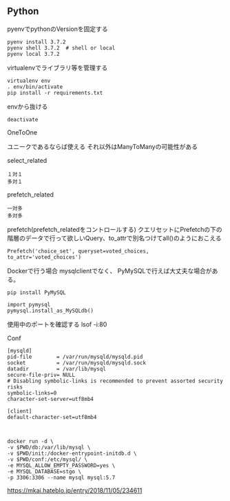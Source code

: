 ## Python
pyenvでpythonのVersionを固定する　　

    pyenv install 3.7.2
    pyenv shell 3.7.2  # shell or local
    pyenv local 3.7.2
virtualenvでライブラリ等を管理する　　

    virtualenv env
    . env/bin/activate
    pip install -r requirements.txt

envから抜ける

    deactivate  
    
   
OneToOne
   
   ユニークであるならば使える
   それ以外はManyToManyの可能性がある
   
select_related

    １対１
    多対１
    
    
prefetch_related

    一対多
    多対多

prefetch(prefetch_relatedをコントロールする)
    クエリセットにPrefetchの下の階層のデータで行って欲しいQuery、to_attrで別名つけてall()のようにおこえる

    Prefetch('choice_set', queryset=voted_choices, to_attr='voted_choices')
    
Dockerで行う場合
mysqlclientでなく、
PyMySQLで行えば大丈夫な場合がある。 

    pip install PyMySQL

    import pymysql
    pymysql.install_as_MySQLdb()
    
使用中のポートを確認する
    lsof  -i:80
    
Conf

    [mysqld]
    pid-file        = /var/run/mysqld/mysqld.pid
    socket          = /var/run/mysqld/mysqld.sock
    datadir         = /var/lib/mysql
    secure-file-priv= NULL
    # Disabling symbolic-links is recommended to prevent assorted security risks
    symbolic-links=0
    character-set-server=utf8mb4

    [client]
    default-character-set=utf8mb4



    docker run -d \
    -v $PWD/db:/var/lib/mysql \
    -v $PWD/init:/docker-entrypoint-initdb.d \
    -v $PWD/conf:/etc/mysql/ \
    -e MYSQL_ALLOW_EMPTY_PASSWORD=yes \
    -e MYSQL_DATABASE=stgo \
    -p 3306:3306 --name mysql mysql:5.7
   
https://mkai.hateblo.jp/entry/2018/11/05/234611  
